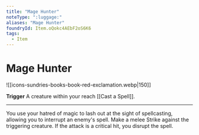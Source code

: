 ```yaml
---
title: "Mage Hunter"
noteType: ":luggage:"
aliases: "Mage Hunter"
foundryId: Item.oQokc4AEbF2oS6K6
tags:
  - Item
---
```


# Mage Hunter
![[icons-sundries-books-book-red-exclamation.webp|150]]

**Trigger** A creature within your reach [[Cast a Spell]].

* * *

You use your hatred of magic to lash out at the sight of spellcasting, allowing you to interrupt an enemy's spell. Make a melee Strike against the triggering creature. If the attack is a critical hit, you disrupt the spell.
